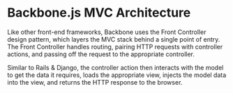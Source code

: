 # Backbone.js MVC Architecture

Like other front-end frameworks, Backbone uses the Front Controller design pattern, which layers the MVC stack behind a single point of entry. The Front Controller handles routing, pairing HTTP requests with controller actions, and passing off the request to the appropriate controller.

Similar to Rails & Django, the controller action then interacts with the model to get the data it requires, loads the appropriate view, injects the model data into the view, and returns the HTTP response to the browser. 